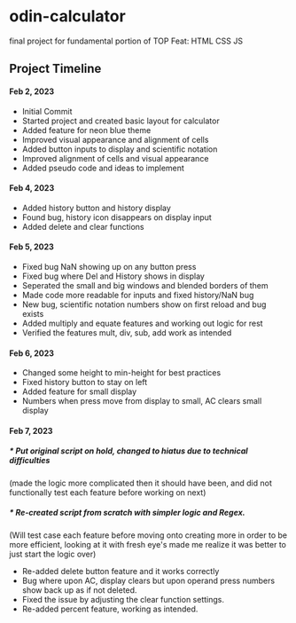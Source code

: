 # odin-calculator
final project for fundamental portion of TOP
Feat:
HTML
CSS
JS

## Project Timeline

#### Feb 2, 2023
* Initial Commit
* Started project and created basic layout for calculator
* Added feature for neon blue theme
* Improved visual appearance and alignment of cells
* Added button inputs to display and scientific notation
* Improved alignment of cells and visual appearance
* Added pseudo code and ideas to implement

#### Feb 4, 2023
* Added history button and history display
* Found bug, history icon disappears on display input
* Added delete and clear functions

#### Feb 5, 2023
* Fixed bug NaN showing up on any button press
* Fixed bug where Del and History shows in display
* Seperated the small and big windows and blended borders of them
* Made code more readable for inputs and fixed history/NaN bug
* New bug, scientific notation numbers show on first reload and bug exists
* Added multiply and equate features and working out logic for rest
* Verified the features mult, div, sub, add work as intended

#### Feb 6, 2023
* Changed some height to min-height for best practices
* Fixed history button to stay on left
* Added feature for small display
* Numbers when press move from display to small, AC clears small display

#### Feb 7, 2023
##### * Put original script on hold, changed to hiatus due to technical difficulties 
(made the logic more complicated then it should have been, and did not functionally test each feature before working on next)
##### * Re-created script from scratch with simpler logic and Regex. 
(Will test case each feature before moving onto creating more in order to be more efficient, looking at it with fresh eye's made me realize it was better to just start the logic over)
* Re-added delete button feature and it works correctly
* Bug where upon AC, display clears but upon operand press numbers show back up as if not deleted.
* Fixed the issue by adjusting the clear function settings.
* Re-added percent feature, working as intended.
